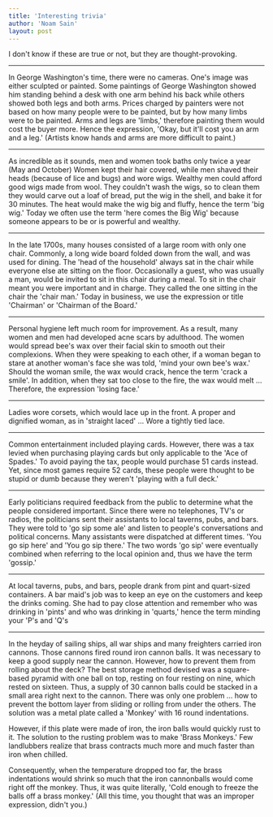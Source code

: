 ```yaml
---
title: 'Interesting trivia'
author: 'Noam Sain'
layout: post
---
```


I don't know if these are true or not, but they are thought-provoking.

---

In George Washington's time, there were no cameras. One's image was either sculpted or painted. Some paintings of George Washington showed him standing behind a desk with one arm behind his back while others showed both legs and both arms. Prices charged by painters were not based on how many people were to be painted, but by how many limbs were to be painted. Arms and legs are 'limbs,' therefore painting them would cost the buyer more. Hence the expression, 'Okay, but it'll cost you an arm and a leg.' (Artists know hands and arms are more difficult to paint.)

---

As incredible as it sounds, men and women took baths only twice a year (May and October) Women kept their hair covered, while men shaved their heads (because of lice and bugs) and wore wigs. Wealthy men could afford good wigs made from wool. They couldn't wash the wigs, so to clean them they would carve out a loaf of bread, put the wig in the shell, and bake it for 30 minutes. The heat would make the wig big and fluffy, hence the term 'big wig.' Today we often use the term 'here comes the Big Wig' because someone appears to be or is powerful and wealthy.

---

In the late 1700s, many houses consisted of a large room with only one chair. Commonly, a long wide board folded down from the wall, and was used for dining. The 'head of the household' always sat in the chair while everyone else ate sitting on the floor. Occasionally a guest, who was usually a man, would be invited to sit in this chair during a meal. To sit in the chair meant you were important and in charge. They called the one sitting in the chair the 'chair man.' Today in business, we use the expression or title 'Chairman' or 'Chairman of the Board.'

---

Personal hygiene left much room for improvement. As a result, many women and men had developed acne scars by adulthood. The women would spread bee's wax over their facial skin to smooth out their complexions. When they were speaking to each other, if a woman began to stare at another woman's face she was told, 'mind your own bee's wax.' Should the woman smile, the wax would crack, hence the term 'crack a smile'. In addition, when they sat too close to the fire, the wax would melt … Therefore, the expression 'losing face.'

---

Ladies wore corsets, which would lace up in the front. A proper and dignified woman, as in 'straight laced' … Wore a tightly tied lace.

---

Common entertainment included playing cards. However, there was a tax levied when purchasing playing cards but only applicable to the 'Ace of Spades.' To avoid paying the tax, people would purchase 51 cards instead. Yet, since most games require 52 cards, these people were thought to be stupid or dumb because they weren't 'playing with a full deck.'

---

Early politicians required feedback from the public to determine what the people considered important. Since there were no telephones, TV's or radios, the politicians sent their assistants to local taverns, pubs, and bars. They were told to 'go sip some ale' and listen to people's conversations and political concerns. Many assistants were dispatched at different times. 'You go sip here' and 'You go sip there.' The two words 'go sip' were eventually combined when referring to the local opinion and, thus we have the term 'gossip.'

---

At local taverns, pubs, and bars, people drank from pint and quart-sized containers. A bar maid's job was to keep an eye on the customers and keep the drinks coming. She had to pay close attention and remember who was drinking in 'pints' and who was drinking in 'quarts,' hence the term minding your 'P's and 'Q's

---

In the heyday of sailing ships, all war ships and many freighters carried iron cannons. Those cannons fired round iron cannon balls. It was necessary to keep a good supply near the cannon. However, how to prevent them from rolling about the deck? The best storage method devised was a square-based pyramid with one ball on top, resting on four resting on nine, which rested on sixteen. Thus, a supply of 30 cannon balls could be stacked in a small area right next to the cannon. There was only one problem … how to prevent the bottom layer from sliding or rolling from under the others. The solution was a metal plate called a 'Monkey' with 16 round indentations.

However, if this plate were made of iron, the iron balls would quickly rust to it. The solution to the rusting problem was to make 'Brass Monkeys.' Few landlubbers realize that brass contracts much more and much faster than iron when chilled.

Consequently, when the temperature dropped too far, the brass indentations would shrink so much that the iron cannonballs would come right off the monkey. Thus, it was quite literally, 'Cold enough to freeze the balls off a brass monkey.' (All this time, you thought that was an improper expression, didn't you.)
